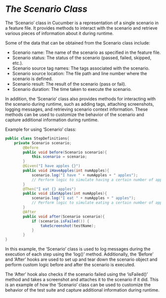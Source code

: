 # *The Scenario Class*
The ‘Scenario’ class in Cucumber is a representation of a single scenario in a feature file. 
It provides methods to interact with the scenario and retrieve various pieces of information about it during runtime.

Some of the data that can be obtained from the Scenario class include:

- Scenario name: The name of the scenario as specified in the feature file.
- Scenario status: The status of the scenario (passed, failed, skipped, etc.).
- Scenario source tag names: The tags associated with the scenario.
- Scenario source location: The file path and line number where the scenario is defined.
- Scenario result: The result of the scenario (pass or fail).
- Scenario duration: The time taken to execute the scenario.

In addition, the ‘Scenario’ class also provides methods for interacting with the scenario during runtime, such as adding tags, attaching screenshots, logging messages, and retrieving scenario context information.
These methods can be used to customize the behavior of the scenario and capture additional information during runtime.

Example for using ‘Scenario’ class:
```java
public class StepDefinitions{
    private Scenario scenario;
        @Before
        public void before(Scenario scenario){
            this.scenario = scenario;
        }
        @Given("I have apples {}")
        public void iHaveApples(int numApples){
            scenario.log("I have " + numApples + " apples");
            // Perform logic to simulate having a certain number of apples
        }
        @Then("I eat {} apples")
        public void iEatApples(int numApples){
            scenario.log("I eat " + numApples + " apples");
            // Perform logic to simulate eating a certain number of apples
        }
        @After
        public void after(Scenario scenario){
            if (scenario.isFailed()) {
                takeScreenshot(testName);
            }
        }
}
```
In this example, the ‘Scenario’ class is used to log messages during the execution of each step using the ‘log()’ method.
Additionally, the ‘Before’ and ‘After’ hooks are used to set up and tear down the scenario object and perform custom logic before and after the scenario is executed.

The ‘After’ hook also checks if the scenario failed using the ‘isFailed()’ method and takes a screenshot and attaches it to the scenario if it did. 
This is an example of how the ‘Scenario’ class can be used to customize the behavior of the test suite and capture additional information during runtime.